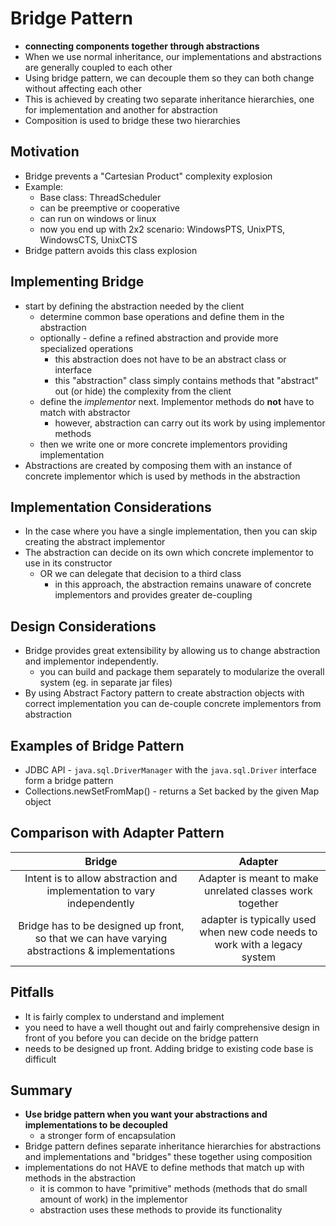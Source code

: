 # Bridge Pattern
* **connecting components together through abstractions**
* When we use normal inheritance, our implementations and abstractions are generally coupled to each other
* Using bridge pattern, we can decouple them so they can both change without affecting each other
* This is achieved by creating two separate inheritance hierarchies, one for implementation and another for abstraction
* Composition is used to bridge these two hierarchies

## Motivation
* Bridge prevents a "Cartesian Product" complexity explosion
* Example:
    * Base class: ThreadScheduler
    * can be preemptive or cooperative
    * can run on windows or linux
    * now you end up with 2x2 scenario: WindowsPTS, UnixPTS, WindowsCTS, UnixCTS
* Bridge pattern avoids this class explosion
    

## Implementing Bridge
* start by defining the abstraction needed by the client
    * determine common base operations and define them in the abstraction
    * optionally - define a refined abstraction and provide more specialized operations
        * this abstraction does not have to be an abstract class or interface
        * this "abstraction" class simply contains methods that "abstract" out (or hide) the complexity from the client
    * define the *implementor* next. Implementor methods do **not** have to match with abstractor
        * however, abstraction can carry out its work by using implementor methods
    * then we write one or more concrete implementors providing implementation
* Abstractions are created by composing them with an instance of concrete implementor which is used by methods in
the abstraction

## Implementation Considerations
* In the case where you have a single implementation, then you can skip creating the abstract implementor
* The abstraction can decide on its own which concrete implementor to use in its constructor
    * OR we can delegate that decision to a third class
        * in this approach, the abstraction remains unaware of concrete implementors and provides greater de-coupling

## Design Considerations
* Bridge provides great extensibility by allowing us to change abstraction and implementor independently.
    * you can build and package them separately to modularize the overall system (eg. in separate jar files)
* By using Abstract Factory pattern to create abstraction objects with correct implementation you can de-couple
concrete implementors from abstraction

## Examples of Bridge Pattern
* JDBC API - ```java.sql.DriverManager``` with the ```java.sql.Driver``` interface form a bridge pattern
* Collections.newSetFromMap() - returns a Set backed by the given Map object    

## Comparison with Adapter Pattern
Bridge | Adapter
:---:|:---:
Intent is to allow abstraction and implementation to vary independently | Adapter is meant to make unrelated classes work together
Bridge has to be designed up front, so that we can have varying abstractions & implementations | adapter is typically used when new code needs to work with a legacy system

## Pitfalls
* It is fairly complex to understand and implement
* you need to have a well thought out and fairly comprehensive design in front of you before you can decide on the bridge pattern
* needs to be designed up front. Adding bridge to existing code base is difficult

## Summary
* **Use bridge pattern when you want your abstractions and implementations to be decoupled**
    * a stronger form of encapsulation
* Bridge pattern defines separate inheritance hierarchies for abstractions and implementations and "bridges" these 
together using composition
* implementations do not HAVE to define methods that match up with methods in the abstraction
    * it is common to have "primitive" methods (methods that do small amount of work) in the implementor
    * abstraction uses these methods to provide its functionality
    